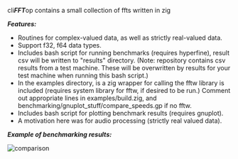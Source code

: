 cli***FFT***op contains a small collection of ffts written in zig

***Features:***

* Routines for complex-valued data, as well as strictly real-valued data.
* Support f32, f64 data types.
* Includes bash script for running benchmarks (requires hyperfine), result csv will be written to "results" directory. (Note: repository contains csv results from a test machine.  These will be overwritten by results for your test machine when running this bash script.)
* In the examples directory, is a zig wrapper for calling the fftw library is included (requires system library for fftw, if desired to be run.)  Comment out appropriate lines in examples/build.zig, and benchmarking/gnuplot_stuff/compare_speeds.gp if no fftw.
* Includes bash script for plotting benchmark results (requires gnuplot).
* A motivation here was for audio processing (strictly real valued data).

***Example of benchmarking results:***

![comparison](https://github.com/user-attachments/assets/c7c709fd-d7c7-4958-aec1-186a0b1301b0)
